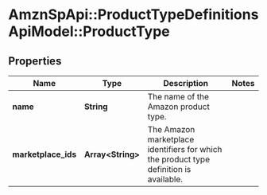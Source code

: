 # AmznSpApi::ProductTypeDefinitionsApiModel::ProductType

## Properties
Name | Type | Description | Notes
------------ | ------------- | ------------- | -------------
**name** | **String** | The name of the Amazon product type. | 
**marketplace_ids** | **Array&lt;String&gt;** | The Amazon marketplace identifiers for which the product type definition is available. | 

